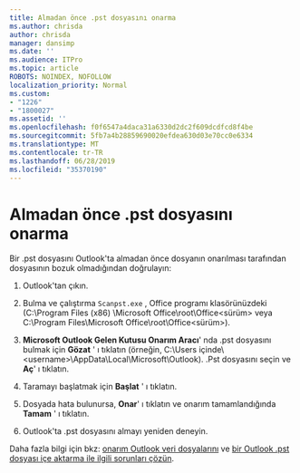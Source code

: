 ```yaml
---
title: Almadan önce .pst dosyasını onarma
ms.author: chrisda
author: chrisda
manager: dansimp
ms.date: ''
ms.audience: ITPro
ms.topic: article
ROBOTS: NOINDEX, NOFOLLOW
localization_priority: Normal
ms.custom:
- "1226"
- "1800027"
ms.assetid: ''
ms.openlocfilehash: f0f6547a4daca31a6330d2dc2f609dcdfcd8f4be
ms.sourcegitcommit: 5fb7a4b28859690020efdea630d03e70cc0e6334
ms.translationtype: MT
ms.contentlocale: tr-TR
ms.lasthandoff: 06/28/2019
ms.locfileid: "35370190"
---
```

# <a name="repair-pst-file-before-importing"></a>Almadan önce .pst dosyasını onarma

Bir .pst dosyasını Outlook'ta almadan önce dosyanın onarılması tarafından dosyasının bozuk olmadığından doğrulayın:

1. Outlook'tan çıkın.

2. Bulma ve çalıştırma `Scanpst.exe` , Office programı klasörünüzdeki (C:\Program Files (x86) \Microsoft Office\root\Office\<sürüm\> veya C:\Program Files\Microsoft Office\root\Office\<sürüm\>).

3. **Microsoft Outlook Gelen Kutusu Onarım Aracı**' nda .pst dosyasını bulmak için **Gözat** ' ı tıklatın (örneğin, C:\Users içinde\\<username\>\AppData\Local\Microsoft\Outlook). .Pst dosyasını seçin ve **Aç**' ı tıklatın.

4. Taramayı başlatmak için **Başlat** ' ı tıklatın.

5. Dosyada hata bulunursa, **Onar**' ı tıklatın ve onarım tamamlandığında **Tamam** ' ı tıklatın.

6. Outlook'ta .pst dosyasını almayı yeniden deneyin.

Daha fazla bilgi için bkz: [onarım Outlook veri dosyalarını](https://support.office.com/article/25663bc3-11ec-4412-86c4-60458afc5253) ve [bir Outlook .pst dosyası içe aktarma ile ilgili sorunları çözün](https://support.office.com/article/2d2e50dc-5c36-4ab2-ab50-f1be733b3d6e).
